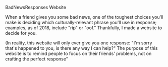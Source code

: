 BadNewsResponses Website

When a friend gives you some bad news, one of the toughest choices you'll make is deciding which culturally-relevant phrase you'll use in response; examples, as of 2018, include "rip" or "oof." Thankfully, I made a website to decide for you.

(In reality, this website will only ever give you one response:
	"I'm sorry that's happened to you, is there any way I can help?"
The purpose of this website is to remind people to focus on their friends' problems, not on crafting the perfect response"
